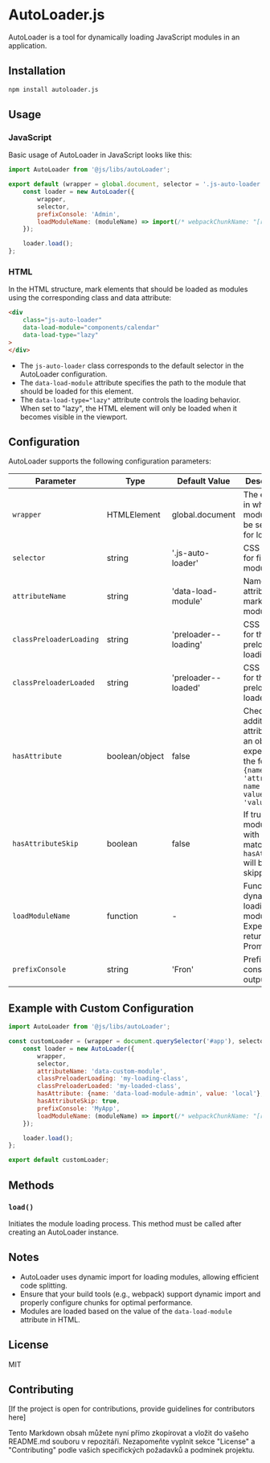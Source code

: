 # AutoLoader.js

AutoLoader is a tool for dynamically loading JavaScript modules in an application.

## Installation

```bash
npm install autoloader.js
```

## Usage

### JavaScript

Basic usage of AutoLoader in JavaScript looks like this:

```javascript
import AutoLoader from '@js/libs/autoLoader';

export default (wrapper = global.document, selector = '.js-auto-loader') => {
    const loader = new AutoLoader({
        wrapper,
        selector,
        prefixConsole: 'Admin',
        loadModuleName: (moduleName) => import(/* webpackChunkName: "[request]" */ './' + moduleName + '.loader'),
    });

    loader.load();
};
```

### HTML

In the HTML structure, mark elements that should be loaded as modules using the corresponding class and data attribute:

```html
<div
    class="js-auto-loader"
    data-load-module="components/calendar"
    data-load-type="lazy"
>
</div>
```

- The `js-auto-loader` class corresponds to the default selector in the AutoLoader configuration.
- The `data-load-module` attribute specifies the path to the module that should be loaded for this element.
- The `data-load-type="lazy"` attribute controls the loading behavior. When set to "lazy", the HTML element will only be loaded when it becomes visible in the viewport.


## Configuration

AutoLoader supports the following configuration parameters:

| Parameter | Type | Default Value | Description |
|-----------|------|---------------|-------------|
| `wrapper` | HTMLElement | global.document | The element in which modules will be searched for loading |
| `selector` | string | '.js-auto-loader' | CSS selector for finding modules |
| `attributeName` | string | 'data-load-module' | Name of the attribute for marking modules |
| `classPreloaderLoading` | string | 'preloader--loading' | CSS class for the preloader loading state |
| `classPreloaderLoaded` | string | 'preloader--loaded' | CSS class for the preloader loaded state |
| `hasAttribute` | boolean/object | false | Check for an additional attribute. If an object, expected in the format `{name: 'attribute-name', value: 'value'}` |
| `hasAttributeSkip` | boolean | false | If true, modules with a matching `hasAttribute` will be skipped |
| `loadModuleName` | function | - | Function for dynamically loading modules. Expected to return a Promise |
| `prefixConsole` | string | 'Fron' | Prefix for console outputs |

## Example with Custom Configuration

```javascript
import AutoLoader from '@js/libs/autoLoader';

const customLoader = (wrapper = document.querySelector('#app'), selector = '.custom-module') => {
    const loader = new AutoLoader({
        wrapper,
        selector,
        attributeName: 'data-custom-module',
        classPreloaderLoading: 'my-loading-class',
        classPreloaderLoaded: 'my-loaded-class',
        hasAttribute: {name: 'data-load-module-admin', value: 'local'},
        hasAttributeSkip: true,
        prefixConsole: 'MyApp',
        loadModuleName: (moduleName) => import(/* webpackChunkName: "[request]" */ './modules/' + moduleName + '.loader'),
    });

    loader.load();
};

export default customLoader;
```

## Methods

### `load()`

Initiates the module loading process. This method must be called after creating an AutoLoader instance.

## Notes

- AutoLoader uses dynamic import for loading modules, allowing efficient code splitting.
- Ensure that your build tools (e.g., webpack) support dynamic import and properly configure chunks for optimal performance.
- Modules are loaded based on the value of the `data-load-module` attribute in HTML.

## License

MIT

## Contributing

[If the project is open for contributions, provide guidelines for contributors here]

Tento Markdown obsah můžete nyní přímo zkopírovat a vložit do vašeho README.md souboru v repozitáři. Nezapomeňte vyplnit sekce "License" a "Contributing" podle vašich specifických požadavků a podmínek projektu.
